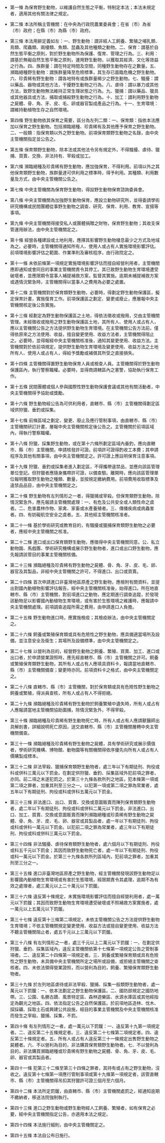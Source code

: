 * 第一條 為保育野生動物，以維護自然生態之平衡，特制定本法；本法未規定者，適用其他有關法律之規定。

* 第二條 本法所稱主管機關：在中央為行政院農業委員會；在省（市）為省（市）政府；在縣（市）為縣（市）政府。

* 第三條 本法用辭定義如左：一、野生動物：謂非經人工飼養、繁殖之哺乳類、鳥類、爬蟲類、兩棲類、魚類、昆蟲及其他種類之動物。二、保育：謂基於自然生態平衡之原則，對於野生動物所為保護、復育、管理之行為。三、利用：謂基於無礙自然生態平衡之原則，運用野生動物，以獲取其經濟、文化等效益之行為。四、族群量：謂在特定時間及空間，同種野生動物存在之數量。五、瀕臨絕種野生動物：謂族群量降至危險標準，其生存已面臨危機之野生動物。六、珍貴稀有野生動物：謂各地特有或族群量稀少之野生動物。七、騷擾：謂以藥品、器物或其他方法，干擾野生動物之行為。八、虐待：謂以暴力或其他方法，致野生動物無法維持正常生理狀態之行為。九、獵捕：謂以藥品、獵具或其他器具或方法，捕取或捕殺野生動物之行為。十、加工：謂利用野生動物之屍體、骨、角、牙、皮、毛、卵或器官製成產品之行為。十一、生育環境：謂維持動植物生存之自然環境。

* 第四條 野生動物依其保育之需要，區分為左列二類：一、保育類：指依本法應加以保育之野生動物。包括瀕臨絕種、珍貴稀有及其他應予保育之野生動物。二、一般類：指保育類以外之野生動物。前項保育類野生動物之名錄，由中央主管機關指定並公告之。

* 第五條 保育類野生動物，除本法或其他法令另有規定外，不得騷擾、虐待、獵捕、買賣、交換、非法持有、宰殺或加工。

* 第六條 瀕臨絕種及珍貴稀有野生動物，應加強保育，不得利用。前項以外之其他保育類野生動物，族群量達可供利用之標準時，得予利用。其種類、利用數量及方式，由中央主管機關公告之。

* 第七條 中央主管機關為保育野生動物，得設野生動物保育諮詢委員會。

* 第八條 中央主管機關為加強野生動物保育，應設立動物研究所，並得委請學術研究機構或民間團體從事野生動物之調查、研究、保育、利用、教育、宣揚等事項。

* 第九條 中央主管機關得接受私人或團體捐贈之財物，保育野生動物；其收支保管運用辦法，由中央主管機關定之。

* 第十條 經營各種建設或土地利用，應擇其影響野生動物棲息最少之方式及地域為之。必要時，主管機關得通知所有人、使用人或占有人實施環境影響評估。前項環境影響評估之範圍、作業準則及審核程序，由行政院定之。

* 第十一條 未依前條第一項規定實施環境影響評估而擅自經營利用者，主管機關應即通知或會同目的事業主管機關責令其停工。其已致野生動物生育環境遭受破壞者，並應限期令當事人補提補救方案，監督其實施。逾期未補提補救方案或遇情況緊急時，主管機關得以當事人之費用為必要之處置。

* 第十二條 主管機關對於保育類野生動物，必要時，得劃定野生動物保護區，擬定保育計畫，實施復育工作。前項保護區之劃定、變更或廢止，應層報中央主管機關核定後公告實施。

* 第十三條 經劃定為野生動物保護區之土地，得依法徵收或撥用，交由主管機關管理。未經徵收或撥用之野生動物保護區土地，其所有人、使用人或占有人，應以主管機關公告之方法提供野生動物生育環境。在主管機關公告方法前，僅得依原來之方法使用、收益，擅自變更使用、收益方法者，主管機關得阻止之。必要時，並得報經中央主管機關核准後，通知其變更使用、收益方法。主管機關對於依前項規定，提供野生動物生育環境及變更使用、收益方法之土地所有人、使用人或占有人，得給予獎勵或補償其所受之直接損失。

* 第十四條 主管機關得置野生動物保育人員或檢查人員。主管機關得於野生動物保護區內，執行警察職權。必要時，並得商請轄區內之憲警，協助執行保育工作。

* 第十五條 民間團體或個人參與國際性野生動物保護會議或其他有關活動者，中央主管機關得予協助或獎勵。

* 第十六條 野生動物經公告為可供利用者，直轄市、縣（市）主管機關得劃定區域供狩獵、垂釣或採集。

* 第十七條 前條區域之劃定、變更、廢止及應行管制事項，由直轄市、縣（市）主管機關研訂計畫，層報中央主管機關核定後公告之。主管機關於前項區域內，得執行警察職權。

* 第十八條 狩獵、採集野生動物，或在第十六條所劃定區域內垂釣，應向直轄市、縣（市）主管機關，申請核發許可證。前項許可證得酌收工本費；其申請程序及其他有關事項，由中央主管機關定之。許可證上應註明保育注意事項。

* 第十九條 狩獵、垂釣或採集者進入劃定區，不得攜帶違禁品，並應向該區管理單位登記。但狩獵者應隨身攜帶許可證，以備查驗。離開時，應向該區管理單位報明獲取野生動物之種類、數量，並按規定繳納費用。前項費用收取標準及違禁品品目，由中央主管機關定之。

* 第二十條 野生動物有左列情形之一者，得獵捕或宰殺。但保育類野生動物，除情況緊急外，應先報請主管機關處理：一、有危及公共安全或人類性命之虞者。二、危害農林作物、家禽、家畜或水產養殖者。三、傳播疾病或病蟲害者。四、有妨礙航空安全之虞者。五、其他經主管機關核准者。

* 第二十一條 基於學術研究或教育目的，有騷擾或獵捕保育類野生動物之必要者，應經中央主管機關之核准。

* 第二十二條 進口或出口保育類野生動物，應徵得中央主管機關同意。公、私立動物園、馬戲團、學術研究機構或展示野生動物者，進口或出口野生動物，應先報請該管目的事業主管機關核備。

* 第二十三條 瀕臨絕種及珍貴稀有野生動物之屍體、骨、角、牙、皮、毛、卵、器官及其製品，非經中央主管機關之許可，不得進口、出口或買賣。

* 第二十四條 首次申請進口非臺灣地區原產之野生動物，應檢附有關資料，並提出對國內動植物影響評估報告，經中央主管機關核准後，始得進口。所在地直轄市、縣（市）主管機關，對前項進口之動物，應定期進行調查追蹤，於發現該動物足以影響國內動植物生育環境，或有害於生態環境之維護時，應報請中央主管機關處理。前項調查追蹤所需之費用，由申請進口人負擔。

* 第二十五條 野生動物進口時，應實施檢疫；其檢疫辦法，由中央主管機關定之。

* 第二十六條 飼養或繁殖保育類或具有危險性之野生動物，應具備適當場所及設備，並注意安全及衛生；其場所及設備標準，由中央主管機關定之。

* 第二十七條 以營利為目的，經營野生動物之飼養、繁殖、買賣、加工、進口或出口者，於申請營業證照時，應先經直轄市、縣（市）主管機關之許可。飼養或繁殖保育類野生動物，其所有人或占有人應填具資料卡，報請當地直轄市、縣（市）主管機關備查；變更時亦同。前項資料卡之格式，由中央主管機關定之。

* 第二十八條 直轄市、縣（市）主管機關，對於保育類或具有危險性野生動物之飼養或繁殖，得派員查核，所有人或占有人不得拒絕。

* 第二十九條 瀕臨絕種及珍貴稀有野生動物於飼養繁殖中遺失時，所有人或占有人應報請當地主管機關協助圍捕，除情況緊急外，不得宰殺。

* 第三十條 瀕臨絕種及珍貴稀有野生動物死亡時，所有人或占有人應請獸醫師出具解剖書，詳細說明死亡原因，送交直轄市、縣（市）主管機關層轉中央主管機關備查。

* 第三十一條 瀕臨絕種及珍貴稀有野生動物之屍體，具有學術研究或展示價值者，學術研究機構、博物館、動物園等有關機關得依序優先向所有人或占有人價購製成標本。

* 第三十二條 非法宰殺、獵捕保育類野生動物者，處三年以下有期徒刑、拘役或科或併科三萬元以下罰金。在劃定供狩獵、垂釣、採集區域外犯前項之罪者，亦同。前二項之未遂犯罰之。於第三十九條各款所列之地區，犯本條第一項或第二項之罪者，加重其刑至三分之一。以犯第一項或第二項之罪為常業者，處五年以下有期徒刑、拘役或科或併科五萬元以下罰金。

* 第三十三條 非法進口、出口、買賣、交換或意圖販賣而陳列保育類野生動物者，處二年以下有期徒刑、拘役或科或併科二萬元以下罰金。非法進口、出口、加工、買賣、交換或意圖販賣而陳列瀕臨絕種或珍貴稀有野生動物之屍體、骨、角、牙、皮、毛、卵、器官或其製品者，處一年以下有期徒刑、拘役或科或併科一萬元以下罰金。以犯前二項之罪為常業者，處三年以下有期徒刑、拘役或科或併科三萬元以下罰金。

* 第三十四條 非法騷擾、虐待保育類野生動物者，處六個月以下有期徒刑、拘役或科五千元以下罰金；其因而致野生動物死亡者，處一年以下有期徒刑、拘役或科一萬元以下罰金。於第三十九條各款所列區域內，犯前項之罪者，加重其刑至三分之一。

* 第三十五條 進口非臺灣地區原產之野生動物，經主管機關發現該野生動物足以影響國內動植物生育環境或有害於生態環境，經限期責令其處理，逾期不為有效之處理者，處三萬元以上二十萬元以下罰鍰。

* 第三十六條 違反第十條規定，未實施環境影響評估而擅自經營利用者，處一萬元以下罰鍰；其因而致野生動物生育環境遭受破壞或不照補救方案實施者，處一萬元以上五萬元以下罰鍰。

* 第三十七條 違反第十三條第二項規定，未依主管機關公告之方法提供野生動物生育環境；不依主管機關規定變更使用、收益方法或擅自變更使用、收益方法不聽主管機關阻止者，處五千元以上三萬元以下罰鍰。

* 第三十八條 有左列情形之一者，處三千元以上二萬元以下罰鍰：一、在劃定供狩獵、垂釣、採集區域內，違反主管機關依第十七條第一項規定公告之管制事項者。二、違反第二十四條第一項規定者。三、飼養或繁殖保育類或具有危險性之野生動物，未具備中央主管機關所定之場所或設備，或拒絕主管機關之查核者。四、未依法領得營業證照，而以營利為目的，飼養、繁殖保育類野生動物者。

* 第三十九條 於左列地區虐待或非法宰殺、獵捕、採集一般類野生動物者，處一萬元以下罰鍰：一、依本法劃定之野生動物保護區。二、國防部規定之國防地帶。三、公園、名勝古蹟、風景特定區、森林遊樂區、水源水庫區或其他經指定為觀光之地區。四、依法指定公告之自然保護區。於前項地區造林、伐木、探採礦、採取土石或興建公共設施，經目的事業主管機關及中央主管機關核准而發生之宰殺、獵捕、採集，不罰。

* 第四十條 有左列情形之一者，處一萬元以下罰鍰：一、違反第十九第一項規定者。二、違反第二十五條規定者。三、違反第二十七條第二項規定者。四、違反第三十條規定者。五、所有人或占有人違反第三十一條規定出售野生動物之屍體者。六、不以營利為目的，非法購買保育類野生動物者。七、不以營利為目的，非法購買瀕臨絕種或珍貴稀有野生動物之屍體、骨、角、牙、皮、毛、卵、器官或其製品者。

* 第四十一條 犯第三十二條至第三十四條之罪者，其持有或占有之野生動物，沒收之。違反第十七條第一項應行管制事項或第十九條第一項規定者，該管直轄市、縣（市）主管機關得吊扣其狩獵許可證三個月至六個月。

* 第四十二條 本法所定罰鍰，由直轄市、縣（市）主管機關處罰之，經通知逾期不繳納者，移送法院強制執行。

* 第四十三條 進口之野生動物或野生動物經人工飼養、繁殖者，如有保育之必要，經中央主管機關指定公告，亦適用本法之規定。

* 第四十四條 本法施行細則，由中央主管機關定之。

* 第四十五條 本法自公布日施行。

